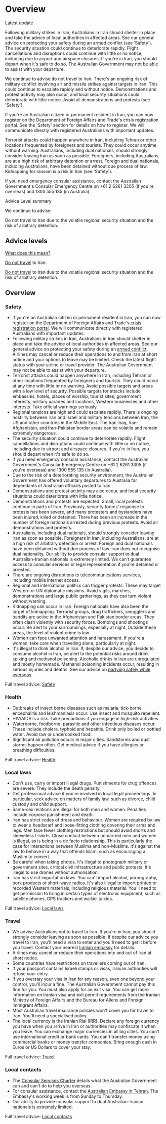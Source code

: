 # Overview

Latest update

Following military strikes in Iran, Australians in Iran should shelter in place and take the advice of local authorities in affected areas. See our general advice on protecting your safety during an armed conflict (see ‘Safety’). The security situation could continue to deteriorate rapidly. Flight cancellations and disruptions could continue with little or no notice, including due to airport and airspace closures. If you're in Iran, you should depart when it's safe to do so. The Australian Government may not be able to assist with your departure.  
  
We continue to advise do not travel to Iran. There's an ongoing risk of military conflict involving air and missile strikes against targets in Iran. This could continue to escalate rapidly and without notice. Demonstrations and protest activity may also occur, and local security situations could deteriorate with little notice. Avoid all demonstrations and protests (see 'Safety').  
  
If you're an Australian citizen or permanent resident in Iran, you can now register on the Department of Foreign Affairs and Trade's crisis registration portal. See the 'Safety' section for details on how to register. We will communicate directly with registered Australians with important updates.  
  
Terrorist attacks could happen anywhere in Iran, including Tehran or other locations frequented by foreigners and tourists. They could occur anytime without warning. Australians, including dual nationals, should strongly consider leaving Iran as soon as possible. Foreigners, including Australians, are at a high risk of arbitrary detention or arrest. Foreign and dual nationals, including Australians, have been detained without due process of law. Kidnapping for ransom is a risk in Iran (see 'Safety').  
  
If you need emergency consular assistance, contact the Australian Government's Consular Emergency Centre on +61 2 6261 3305 (if you're overseas) and 1300 555 135 (in Australia).

Advice Level summary

We continue to advise:

Do not travel to Iran due to the volatile regional security situation and the risk of arbitrary detention.

## Advice levels

[What does this mean?](/before-you-go/travel-advice-explained/)

[Do not travel](https://www.smartraveller.gov.au/consular-services/travel-advice-explained#level4) to Iran.

[Do not travel](https://www.smartraveller.gov.au/consular-services/travel-advice-explained#level4) to Iran due to the volatile regional security situation and the risk of arbitrary detention.

## Overview

### Safety

* If you're an Australian citizen or permanent resident in Iran, you can now register on the Department of Foreign Affairs and Trade's [crisis registration portal](https://crisis.dfat.gov.au). We will communicate directly with registered Australians with important updates.
* Following military strikes in Iran, Australians in Iran should shelter in place and take the advice of local authorities in affected areas. See our general advice on protecting your safety during an [armed conflict](https://www.smartraveller.gov.au/before-you-go/staying-safe/armed-conflict). Airlines may cancel or reduce their operations to and from Iran at short notice and your options to leave may be limited. Check the latest flight status with your airline or travel provider. The Australian Government may not be able to assist with your departure.
* Terrorist attacks could happen anywhere in Iran, including Tehran or other locations frequented by foreigners and tourists. They could occur at any time with little or no warning. Avoid possible targets and areas with a low level of security. Possible targets for attacks include embassies, hotels, places of worship, tourist sites, government interests, military parades and locations, Western businesses and other interests. Take official warnings seriously.
* Regional tensions are high and could escalate rapidly. There is ongoing hostility between Iran and Israel and military tensions between Iran, the US and other countries in the Middle East. The Iran-Iraq, Iran-Afghanistan, and Iran-Pakistan border areas can be volatile and remain extremely dangerous.
* The security situation could continue to deteriorate rapidly. Flight cancellations and disruptions could continue with little or no notice, including due to airport and airspace closures. If you're in Iran, you should depart when it's safe to do so.
* If you need emergency consular assistance, contact the Australian Government's Consular Emergency Centre on +61 2 6261 3305 (if you're overseas) and 1300 555 135 (in Australia).
* Due to the risk of a deteriorating security environment, the Australian Government has offered voluntary departures to Australia for dependants of Australian officials posted to Iran.
* Demonstrations and protest activity may also occur, and local security situations could deteriorate with little notice.
* Demonstrations and protests are expected. Small, local protests continue in parts of Iran. Previously, security forces' response to protests has been severe, and many protesters and bystanders have been injured, killed or detained. There has been an increase in the number of foreign nationals arrested during previous protests. Avoid all demonstrations and protests.
* Australians, including dual nationals, should strongly consider leaving Iran as soon as possible. Foreigners in Iran, including Australians, are at a high risk of arbitrary detention or arrest. Foreign and dual nationals have been detained without due process of law. Iran does not recognise dual nationality. Our ability to provide consular support to dual Australian-Iranian nationals is extremely limited. We can't guarantee access to consular services or legal representation if you're detained or arrested.
* There are ongoing disruptions to telecommunications services, including mobile internet access.
* Regional and international politics can trigger protests. These may target Western or UN diplomatic missions. Avoid vigils, marches, demonstrations and large public gatherings, as they can turn violent without warning.
* Kidnapping can occur in Iran. Foreign nationals have also been the target of kidnapping. Terrorist groups, drug traffickers, smugglers and bandits are active in the Afghanistan and Pakistan border areas. They often clash violently with security forces. Bombings and shootings occur. Be alert to your surroundings, especially at night. Outside these areas, the level of violent crime is low.
* Women can face unwanted attention and harassment. If you're a woman, take care when travelling alone, particularly at night.
* It's illegal to drink alcohol in Iran. If, despite our advice, you decide to consume alcohol in Iran, be alert to the potential risks around drink spiking and methanol poisoning. Alcoholic drinks in Iran are unregulated and mostly homemade. Methanol poisoning incidents occur, resulting in serious injuries and deaths. See our advice on [partying safely while overseas](https://www.smartraveller.gov.au/before-you-go/safety/partying#:~:text=Look%20after%20your%20mates.,what%27s%20next%20from%20the%20perpetrator.).

Full travel advice: [Safety](#safety)

### Health

* Outbreaks of insect borne diseases such as malaria, tick-borne encephalitis and leishmaniasis occur. Use insect and mosquito repellent.
* HIV/AIDS is a risk. Take precautions if you engage in high-risk activities.
* Waterborne, foodborne, parasitic and other infectious diseases occur. These include cholera, typhoid and hepatitis. Drink only boiled or bottled water. Avoid raw or undercooked food.
* Significant air pollution occurs in major cities. Sandstorms and dust storms happen often. Get medical advice if you have allergies or breathing difficulties.

Full travel advice: [Health](#health)

### Local laws

* Don't use, carry or import illegal drugs. Punishments for drug offences are severe. They include the death penalty.
* Get professional advice if you're involved in local legal proceedings. In particular, seek advice on matters of family law, such as divorce, child custody and child support.
* Same-sex relations are illegal for both men and women. Penalties include corporal punishment and death.
* Iran has strict codes of dress and behaviour. Women are required by law to wear a headscarf and loose-fitting clothing covering their arms and legs. Men face fewer clothing restrictions but should avoid shorts and sleeveless t-shirts. Close contact between unmarried men and women is illegal, as is being in a de facto relationship. This is particularly the case for interactions between Muslims and non-Muslims. It's against the law to behave in a way that offends Islam, such as encouraging a Muslim to convert.
* Be careful when taking photos. It's illegal to photograph military or government sites, critical civil infrastructure and public protests. It's illegal to use drones without authorisation.
* Iran has strict importation laws. You can't import alcohol, pornography, pork products or short-wave radios. It's also illegal to import printed or recorded Western materials, including religious material. You'll need to get permission to bring in certain types of electronic equipment, such as satellite phones, GPS trackers and walkie-talkies.

Full travel advice: [Local laws](#local-laws)

### Travel

* We advise Australians not to travel to Iran. If you're in Iran, you should strongly consider leaving as soon as possible. If despite our advice you travel to Iran, you'll need a visa to enter and you'll need to get it before you travel. Contact your nearest [Iranian embassy](https://protocol.dfat.gov.au/Public/Missions/93) for details.
* Airlines may cancel or reduce their operations into and out of Iran at short notice.
* Some countries have restrictions on travellers coming out of Iran.
* If your passport contains Israeli stamps or visas, Iranian authorities will refuse your entry.
* If you overstay your visa in Iran for any reason, even one beyond your control, you'll incur a fine. The Australian Government cannot pay this fine for you. You must also apply for an exit visa. You can get more information on Iranian visa and exit permit requirements from the Iranian Ministry of Foreign Affairs and the Bureau for Aliens and Foreign Immigrant Affairs.
* Most Australian travel insurance policies won't cover you for travel to Iran. You'll need a specialised policy.
* The local currency is the Iranian Rial (IRR). Declare any foreign currency you have when you arrive in Iran or authorities may confiscate it when you leave. You can exchange major currencies in all big cities. You can't use international credit or bank cards. You can't transfer money using commercial banks or money transfer companies. Bring enough cash in Euros or US Dollars to cover your stay.

Full travel advice: [Travel](#travel)

### Local contacts

* The [Consular Services Charter](/consular-services/consular-services-charter "Consular Services Charter") details what the Australian Government can and can't do to help you overseas.
* For consular assistance, contact the [Australian Embassy in Tehran](https://iran.embassy.gov.au/). The Embassy's working week is from Sunday to Thursday.
* Our ability to provide consular support to dual Australian-Iranian nationals is extremely limited.

Full travel advice: [Local contacts](#local-contacts)